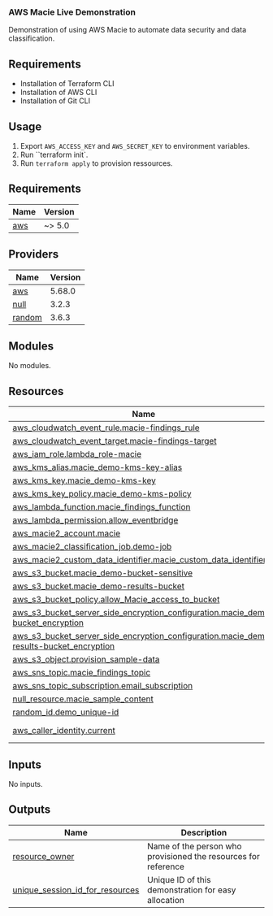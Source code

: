 ### AWS Macie Live Demonstration

Demonstration of using AWS Macie to automate data security and data classification. 

## Requirements
- Installation of Terraform CLI
- Installation of AWS CLI
- Installation of Git CLI



## Usage

1) Export ``AWS_ACCESS_KEY`` and ``AWS_SECRET_KEY`` to environment variables.
1) Run ``terraform init`.
1) Run ``terraform apply`` to provision ressources.




<!-- BEGIN_TF_DOCS -->
## Requirements

| Name | Version |
|------|---------|
| <a name="requirement_aws"></a> [aws](#requirement\_aws) | ~> 5.0 |

## Providers

| Name | Version |
|------|---------|
| <a name="provider_aws"></a> [aws](#provider\_aws) | 5.68.0 |
| <a name="provider_null"></a> [null](#provider\_null) | 3.2.3 |
| <a name="provider_random"></a> [random](#provider\_random) | 3.6.3 |

## Modules

No modules.

## Resources

| Name | Type |
|------|------|
| [aws_cloudwatch_event_rule.macie-findings_rule](https://registry.terraform.io/providers/hashicorp/aws/latest/docs/resources/cloudwatch_event_rule) | resource |
| [aws_cloudwatch_event_target.macie-findings-target](https://registry.terraform.io/providers/hashicorp/aws/latest/docs/resources/cloudwatch_event_target) | resource |
| [aws_iam_role.lambda_role-macie](https://registry.terraform.io/providers/hashicorp/aws/latest/docs/resources/iam_role) | resource |
| [aws_kms_alias.macie_demo-kms-key-alias](https://registry.terraform.io/providers/hashicorp/aws/latest/docs/resources/kms_alias) | resource |
| [aws_kms_key.macie_demo-kms-key](https://registry.terraform.io/providers/hashicorp/aws/latest/docs/resources/kms_key) | resource |
| [aws_kms_key_policy.macie_demo-kms-policy](https://registry.terraform.io/providers/hashicorp/aws/latest/docs/resources/kms_key_policy) | resource |
| [aws_lambda_function.macie_findings_function](https://registry.terraform.io/providers/hashicorp/aws/latest/docs/resources/lambda_function) | resource |
| [aws_lambda_permission.allow_eventbridge](https://registry.terraform.io/providers/hashicorp/aws/latest/docs/resources/lambda_permission) | resource |
| [aws_macie2_account.macie](https://registry.terraform.io/providers/hashicorp/aws/latest/docs/resources/macie2_account) | resource |
| [aws_macie2_classification_job.demo-job](https://registry.terraform.io/providers/hashicorp/aws/latest/docs/resources/macie2_classification_job) | resource |
| [aws_macie2_custom_data_identifier.macie_custom_data_identifier](https://registry.terraform.io/providers/hashicorp/aws/latest/docs/resources/macie2_custom_data_identifier) | resource |
| [aws_s3_bucket.macie_demo-bucket-sensitive](https://registry.terraform.io/providers/hashicorp/aws/latest/docs/resources/s3_bucket) | resource |
| [aws_s3_bucket.macie_demo-results-bucket](https://registry.terraform.io/providers/hashicorp/aws/latest/docs/resources/s3_bucket) | resource |
| [aws_s3_bucket_policy.allow_Macie_access_to_bucket](https://registry.terraform.io/providers/hashicorp/aws/latest/docs/resources/s3_bucket_policy) | resource |
| [aws_s3_bucket_server_side_encryption_configuration.macie_demo-bucket_encryption](https://registry.terraform.io/providers/hashicorp/aws/latest/docs/resources/s3_bucket_server_side_encryption_configuration) | resource |
| [aws_s3_bucket_server_side_encryption_configuration.macie_demo-results-bucket_encryption](https://registry.terraform.io/providers/hashicorp/aws/latest/docs/resources/s3_bucket_server_side_encryption_configuration) | resource |
| [aws_s3_object.provision_sample-data](https://registry.terraform.io/providers/hashicorp/aws/latest/docs/resources/s3_object) | resource |
| [aws_sns_topic.macie_findings_topic](https://registry.terraform.io/providers/hashicorp/aws/latest/docs/resources/sns_topic) | resource |
| [aws_sns_topic_subscription.email_subscription](https://registry.terraform.io/providers/hashicorp/aws/latest/docs/resources/sns_topic_subscription) | resource |
| [null_resource.macie_sample_content](https://registry.terraform.io/providers/hashicorp/null/latest/docs/resources/resource) | resource |
| [random_id.demo_unique-id](https://registry.terraform.io/providers/hashicorp/random/latest/docs/resources/id) | resource |
| [aws_caller_identity.current](https://registry.terraform.io/providers/hashicorp/aws/latest/docs/data-sources/caller_identity) | data source |

## Inputs

No inputs.

## Outputs

| Name | Description |
|------|-------------|
| <a name="output_resource_owner"></a> [resource\_owner](#output\_resource\_owner) | Name of the person who provisioned the resources for reference |
| <a name="output_unique_session_id_for_resources"></a> [unique\_session\_id\_for\_resources](#output\_unique\_session\_id\_for\_resources) | Unique ID of this demonstration for easy allocation |
<!-- END_TF_DOCS -->